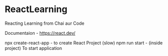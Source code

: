 # ReactLearning
Reacting Learning from Chai aur Code

Documentaion - https://react.dev/

npx create-react-app <NAME> - to create React Project (slow)
npm run start - (inside project) To start application